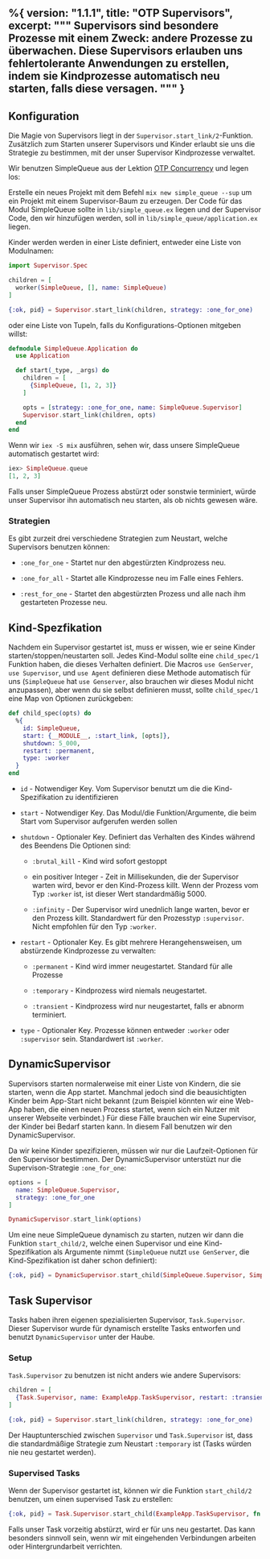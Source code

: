 %{
  version: "1.1.1",
  title: "OTP Supervisors",
  excerpt: """
  Supervisors sind besondere Prozesse mit einem Zweck: andere Prozesse zu überwachen.
  Diese Supervisors erlauben uns fehlertolerante Anwendungen zu erstellen, indem sie Kindprozesse automatisch neu starten, falls diese versagen.
  """
}
---

## Konfiguration

Die Magie von Supervisors liegt in der `Supervisor.start_link/2`-Funktion. Zusätzlich zum Starten unserer Supervisors und Kinder erlaubt sie uns die Strategie zu bestimmen, mit der unser Supervisor Kindprozesse verwaltet.

Wir benutzen SimpleQueue aus der Lektion [OTP Concurrency](/de/lessons/advanced/otp_concurrency) und legen los:

Erstelle ein neues Projekt mit dem Befehl `mix new simple_queue --sup` um ein Projekt mit einem Supervisor-Baum zu erzeugen. Der Code für das Modul SimpleQueue sollte in `lib/simple_queue.ex` liegen und der Supervisor Code, den wir hinzufügen werden, soll in `lib/simple_queue/application.ex` liegen.

Kinder werden werden in einer Liste definiert, entweder eine Liste von Modulnamen:

```elixir
import Supervisor.Spec

children = [
  worker(SimpleQueue, [], name: SimpleQueue)
]

{:ok, pid} = Supervisor.start_link(children, strategy: :one_for_one)
```

oder eine Liste von Tupeln, falls du Konfigurations-Optionen mitgeben willst:

```elixir
defmodule SimpleQueue.Application do
  use Application

  def start(_type, _args) do
    children = [
      {SimpleQueue, [1, 2, 3]}
    ]

    opts = [strategy: :one_for_one, name: SimpleQueue.Supervisor]
    Supervisor.start_link(children, opts)
  end
end
```

Wenn wir `iex -S mix` ausführen, sehen wir, dass unsere SimpleQueue automatisch gestartet wird:

```elixir
iex> SimpleQueue.queue
[1, 2, 3]
```

Falls unser SimpleQueue Prozess abstürzt oder sonstwie terminiert, würde unser Supervisor ihn automatisch neu starten, als ob nichts gewesen wäre.

### Strategien

Es gibt zurzeit drei verschiedene Strategien zum Neustart, welche Supervisors benutzen können:

+ `:one_for_one` - Startet nur den abgestürzten Kindprozess neu.

+ `:one_for_all` - Startet alle Kindprozesse neu im Falle eines Fehlers.

+ `:rest_for_one` - Startet den abgestürzten Prozess und alle nach ihm gestarteten Prozesse neu.

## Kind-Spezfikation

Nachdem ein Supervisor gestartet ist, muss er wissen, wie er seine Kinder starten/stoppen/neustarten soll.
Jedes Kind-Modul sollte eine `child_spec/1` Funktion haben, die dieses Verhalten definiert.
Die Macros `use GenServer`, `use Supervisor`, und `use Agent` definieren diese Methode automatisch für uns (`SimpleQueue` hat `use Genserver`, also brauchen wir dieses Modul nicht anzupassen), aber wenn du sie selbst definieren musst, sollte `child_spec/1` eine Map von Optionen zurückgeben:

```elixir
def child_spec(opts) do
  %{
    id: SimpleQueue,
    start: {__MODULE__, :start_link, [opts]},
    shutdown: 5_000,
    restart: :permanent,
    type: :worker
  }
end
```

+ `id` - Notwendiger Key.
Vom Supervisor benutzt um die die Kind-Spezifikation zu identifizieren

+ `start` - Notwendiger Key.
Das Modul/die Funktion/Argumente, die beim Start vom Supervisor aufgerufen werden sollen

+ `shutdown` - Optionaler Key.
Definiert das Verhalten des Kindes während des Beendens
Die Optionen sind:

  + `:brutal_kill` - Kind wird sofort gestoppt

  + ein positiver Integer - Zeit in Millisekunden, die der Supervisor warten wird, bevor er den Kind-Prozess killt.
  Wenn der Prozess vom Typ `:worker` ist, ist dieser Wert standardmäßig 5000.

  + `:infinity` - Der Supervisor wird unednlich lange warten, bevor er den Prozess killt.
Standardwert für den Prozesstyp `:supervisor`.
Nicht empfohlen für den Typ `:worker`.

+ `restart` - Optionaler Key.
Es gibt mehrere Herangehensweisen, um abstürzende Kindprozesse zu verwalten:

  + `:permanent` - Kind wird immer neugestartet.
Standard für alle Prozesse

  + `:temporary` - Kindprozess wird niemals neugestartet.

  + `:transient` - Kindprozess wird nur neugestartet, falls er abnorm terminiert.

+ `type` - Optionaler Key.
Prozesse können entweder `:worker` oder `:supervisor` sein.
Standardwert ist `:worker`.

## DynamicSupervisor

Supervisors starten normalerweise mit einer Liste von Kindern, die sie starten, wenn die App startet.
Manchmal jedoch sind die beausichtigten Kinder beim App-Start nicht bekannt (zum Beispiel könnten wir eine Web-App haben, die einen neuen Prozess startet, wenn sich ein Nutzer mit unserer Webseite verbindet.)
Für diese Fälle brauchen wir eine Supervisor, der Kinder bei Bedarf starten kann.
In diesem Fall benutzen wir den DynamicSupervisor.

Da wir keine Kinder spezifizieren, müssen wir nur die Laufzeit-Optionen für den Supervisor bestimmen.
Der DynamicSupervisor unterstüzt nur die Supervison-Strategie `:one_for_one`:

```elixir
options = [
  name: SimpleQueue.Supervisor,
  strategy: :one_for_one
]

DynamicSupervisor.start_link(options)
```

Um eine neue SimpleQueue dynamisch zu starten, nutzen wir dann die Funktion `start_child/2`, welche einen Supervisor und eine Kind-Spezifikation als Argumente nimmt (`SimpleQueue` nutzt `use GenServer`, die Kind-Spezifikation ist daher schon definiert):

```elixir
{:ok, pid} = DynamicSupervisor.start_child(SimpleQueue.Supervisor, SimpleQueue)
```

## Task Supervisor

Tasks haben ihren eigenen spezialisierten Supervisor, `Task.Supervisor`. Dieser Supervisor wurde für dynamisch erstellte Tasks entworfen und benutzt `DynamicSupervisor` unter der Haube.

### Setup

`Task.Supervisor` zu benutzen ist nicht anders wie andere Supervisors:

```elixir
children = [
  {Task.Supervisor, name: ExampleApp.TaskSupervisor, restart: :transient}
]

{:ok, pid} = Supervisor.start_link(children, strategy: :one_for_one)
```

Der Hauptunterschied zwischen `Supervisor` und `Task.Supervisor` ist, dass die standardmäßige Strategie zum Neustart `:temporary` ist (Tasks würden nie neu gestartet werden).

### Supervised Tasks

Wenn der Supervisor gestartet ist, können wir die Funktion `start_child/2` benutzen, um einen supervised Task zu erstellen:

```elixir
{:ok, pid} = Task.Supervisor.start_child(ExampleApp.TaskSupervisor, fn -> background_work end)
```

Falls unser Task vorzeitig abstürzt, wird er für uns neu gestartet. Das kann besonders sinnvoll sein, wenn wir mit eingehenden Verbindungen arbeiten oder Hintergrundarbeit verrichten.
